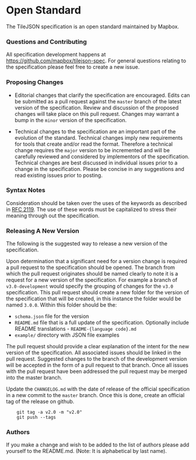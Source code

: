 # Open Standard

The TileJSON specification is an open standard maintained by Mapbox.

### Questions and Contributing

All specification development happens at https://github.com/mapbox/tilejson-spec. For general questions relating to the specification please feel free to create a new issue.

### Proposing Changes

- Editorial changes that clarify the specification are encouraged. Edits can be submitted as a pull request against the `master` branch of the latest version of the specification. Review and discussion of the proposed changes will take place on this pull request. Changes may warrant a bump in the `minor` version of the specification.

- Technical changes to the specification are an important part of the evolution of the standard. Technical changes imply new requirements for tools that create and/or read the format. Therefore a technical change requires the `major` version to be incremented and will be carefully reviewed and considered by implementors of the specification. Technical changes are best discussed in individual issues prior to a change in the specification. Please be concise in any suggestions and read existing issues prior to posting.

### Syntax Notes

Consideration should be taken over the uses of the keywords as described in [RFC 2119](https://www.ietf.org/rfc/rfc2119.txt). The use of these words must be capitalized to stress their meaning through out the specification.

### Releasing A New Version

The following is the suggested way to release a new version of the specification.

Upon determination that a significant need for a version change is required a pull request to the specification should be opened. The branch from which the pull request originates should be named clearly to note it is a request for a new version of the specification. For example a branch of `v3.0-development` would specify the grouping of changes for the `v3.0` specification. This pull request should create a new folder for the version of the specification that will be created, in this instance the folder would be named `3.0.0`. Within this folder should be the:
- `schema.json` file for the version
- `README.md` file that is a full update of the specification. Optionally include README translations - `README-{language code}.md`
- `example/` directory with JSON file examples

The pull request should provide a clear explanation of the intent for the new version of the specification. All associated issues should be linked in the pull request. Suggested changes to the branch of the development version will be accepted in the form of a pull request to that branch.
Once all issues with the pull request have been addressed the pull request may be merged into the master branch.

Update the `CHANGELOG.md` with the date of release of the official specification in a new commit to the `master` branch. Once this is done, create an official tag of the release on github.

```
    git tag -a v2.0 -m "v2.0"
    git push --tags
```

### Authors

If you make a change and wish to be added to the list of authors please add yourself to the README.md. (Note: It is alphabetical by last name).